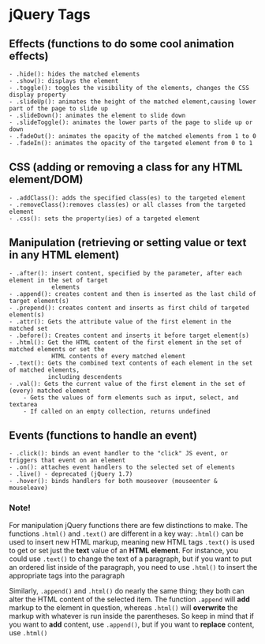 # jQuery Tags

## Effects (functions to do some cool animation effects)
    - .hide(): hides the matched elements
    - .show(): displays the element
    - .toggle(): toggles the visibility of the elements, changes the CSS display property
    - .slideUp(): animates the height of the matched element,causing lower part of the page to slide up
    - .slideDown(): animates the element to slide down
    - .slideToggle(): animates the lower parts of the page to slide up or down
    - .fadeOut(): animates the opacity of the matched elements from 1 to 0
    - .fadeIn(): animates the opacity of the targeted element from 0 to 1

## CSS (adding or removing a class for any HTML element/DOM)
    - .addClass(): adds the specified class(es) to the targeted element
    - .removeClass():removes class(es) or all classes from the targeted element
    - .css(): sets the property(ies) of a targeted element

## Manipulation (retrieving or setting value or text in any HTML element)
    - .after(): insert content, specified by the parameter, after each element in the set of target
                elements
    - .append(): creates content and then is inserted as the last child of target element(s)
    - .prepend(): creates content and inserts as first child of targeted element(s)
    - .attr(): Gets the attribute value of the first element in the matched set
    - .before(): Creates content and inserts it before target element(s)
    - .html(): Get the HTML content of the first element in the set of matched elements or set the 
                HTML contents of every matched element
    - .text(): Gets the combined text contents of each element in the set of matched elements,
               including descendents 
    - .val(): Gets the current value of the first element in the set of (every) matched element
        - Gets the values of form elements such as input, select, and textarea
        - If called on an empty collection, returns undefined

## Events (functions to handle an event)
    - .click(): binds an event handler to the "click" JS event, or triggers that event on an element
    - .on(): attaches event handlers to the selected set of elements
    - .live() - deprecated (jQuery 1.7)
    - .hover(): binds handlers for both mouseover (mouseenter & mouseleave)

### Note!
For manipulation jQuery functions there are few distinctions to make. The functions `.html()` and `.text()` are different in a key way: `.html()` can be used to insert new HTML markup, meaning new HTML tags `.text()` is used to get or set just the **text** value of an **HTML element**. For instance, you could use `.text()` to change the text of a paragraph, but if you want to put an ordered list inside of the paragraph, you need to use `.html()` to insert the appropriate tags into the paragraph

Similarly, `.append()` and `.html()` do nearly the same thing; they both can alter the HTML content of the selected item. The function `.append` will **add** markup to the element in question, whereas `.html()` will **overwrite** the markup with whatever is run inside the parentheses. So keep in mind that if you want to **add** content, use `.append()`, but if you want to **replace** content, use `.html()`
